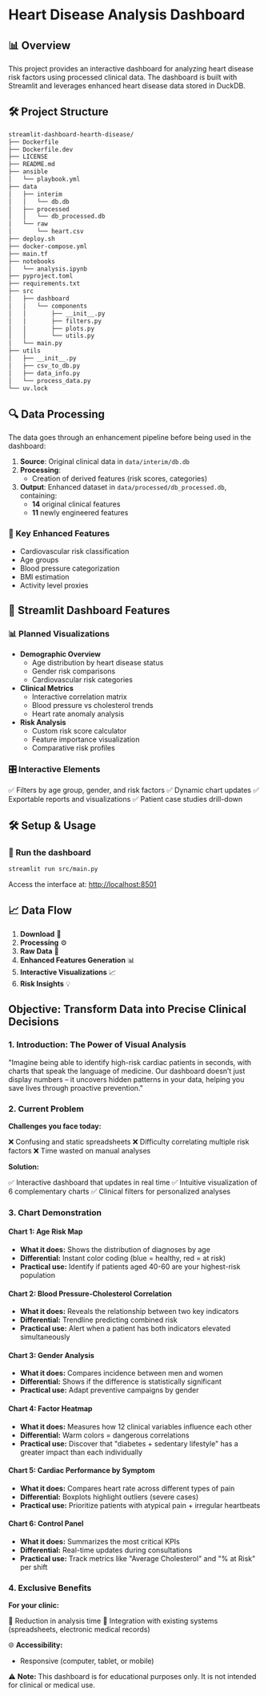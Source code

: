 # Heart Disease Analysis Dashboard

## 📊 Overview

This project provides an interactive dashboard for analyzing heart disease risk factors using processed clinical data. The dashboard is built with Streamlit and leverages enhanced heart disease data stored in DuckDB.

## 🛠️ Project Structure

```bash
streamlit-dashboard-hearth-disease/
├── Dockerfile
├── Dockerfile.dev
├── LICENSE
├── README.md
├── ansible
│   └── playbook.yml
├── data
│   ├── interim
│   │   └── db.db
│   ├── processed
│   │   └── db_processed.db
│   └── raw
│       └── heart.csv
├── deploy.sh
├── docker-compose.yml
├── main.tf
├── notebooks
│   └── analysis.ipynb
├── pyproject.toml
├── requirements.txt
├── src
│   ├── dashboard
│   │   └── components
│   │       ├── __init__.py
│   │       ├── filters.py
│   │       ├── plots.py
│   │       └── utils.py
│   └── main.py
├── utils
│   ├── __init__.py
│   ├── csv_to_db.py
│   ├── data_info.py
│   └── process_data.py
└── uv.lock
```

## 🔍 Data Processing

The data goes through an enhancement pipeline before being used in the dashboard:

1. **Source**: Original clinical data in `data/interim/db.db`
2. **Processing**:
   - Creation of derived features (risk scores, categories)
3. **Output**: Enhanced dataset in `data/processed/db_processed.db`, containing:
   - **14** original clinical features
   - **11** newly engineered features

### 🔑 Key Enhanced Features

- Cardiovascular risk classification
- Age groups
- Blood pressure categorization
- BMI estimation
- Activity level proxies

## 🚀 Streamlit Dashboard Features

### 📊 Planned Visualizations

- **Demographic Overview**
  - Age distribution by heart disease status
  - Gender risk comparisons
  - Cardiovascular risk categories
- **Clinical Metrics**
  - Interactive correlation matrix
  - Blood pressure vs cholesterol trends
  - Heart rate anomaly analysis
- **Risk Analysis**
  - Custom risk score calculator
  - Feature importance visualization
  - Comparative risk profiles

### 🎛️ Interactive Elements

✅ Filters by age group, gender, and risk factors
✅ Dynamic chart updates
✅ Exportable reports and visualizations
✅ Patient case studies drill-down

## 🛠️ Setup & Usage

### 🚀 Run the dashboard

```bash
streamlit run src/main.py
```

Access the interface at: [http://localhost:8501](http://localhost:8501)

## 📈 Data Flow

1. **Download** 🔽
2. **Processing** ⚙️
3. **Raw Data** 📂
4. **Enhanced Features Generation** 📊
5. **Interactive Visualizations** 📈
6. **Risk Insights** 💡

## Objective: Transform Data into Precise Clinical Decisions

### 1. Introduction: The Power of Visual Analysis

"Imagine being able to identify high-risk cardiac patients in seconds, with charts that speak the language of medicine. Our dashboard doesn’t just display numbers – it uncovers hidden patterns in your data, helping you save lives through proactive prevention."

### 2. Current Problem

**Challenges you face today:**

❌ Confusing and static spreadsheets
❌ Difficulty correlating multiple risk factors
❌ Time wasted on manual analyses

**Solution:**

✅ Interactive dashboard that updates in real time
✅ Intuitive visualization of 6 complementary charts
✅ Clinical filters for personalized analyses

### 3. Chart Demonstration

#### Chart 1: Age Risk Map

- **What it does:** Shows the distribution of diagnoses by age
- **Differential:** Instant color coding (blue = healthy, red = at risk)
- **Practical use:** Identify if patients aged 40-60 are your highest-risk population

#### Chart 2: Blood Pressure-Cholesterol Correlation

- **What it does:** Reveals the relationship between two key indicators
- **Differential:** Trendline predicting combined risk
- **Practical use:** Alert when a patient has both indicators elevated simultaneously

#### Chart 3: Gender Analysis

- **What it does:** Compares incidence between men and women
- **Differential:** Shows if the difference is statistically significant
- **Practical use:** Adapt preventive campaigns by gender

#### Chart 4: Factor Heatmap

- **What it does:** Measures how 12 clinical variables influence each other
- **Differential:** Warm colors = dangerous correlations
- **Practical use:** Discover that "diabetes + sedentary lifestyle" has a greater impact than each individually

#### Chart 5: Cardiac Performance by Symptom

- **What it does:** Compares heart rate across different types of pain
- **Differential:** Boxplots highlight outliers (severe cases)
- **Practical use:** Prioritize patients with atypical pain + irregular heartbeats

#### Chart 6: Control Panel

- **What it does:** Summarizes the most critical KPIs
- **Differential:** Real-time updates during consultations
- **Practical use:** Track metrics like "Average Cholesterol" and "% at Risk" per shift

### 4. Exclusive Benefits

**For your clinic:**

🔄 Reduction in analysis time
💾 Integration with existing systems (spreadsheets, electronic medical records)

🌐 **Accessibility:**

- Responsive (computer, tablet, or mobile)

⚠ **Note:** This dashboard is for educational purposes only. It is not intended for clinical or medical use.
